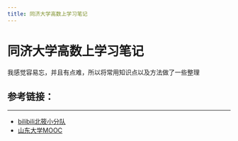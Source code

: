 ```yaml
---
title: 同济大学高数上学习笔记
---
```


# 同济大学高数上学习笔记

我感觉容易忘，并且有点难，所以将常用知识点以及方法做了一些整理

## 参考链接：
***
- [bilibili北筱小分队](https://space.bilibili.com/386629955?share_medium=android&share_source=copy_link&bbid=PQk6Cz4KOAtoDjYHewd7infoc&ts=1584777523530)
- [山东大学MOOC](https://www.icourse163.org/course/0701SDU008-190001#/info)




